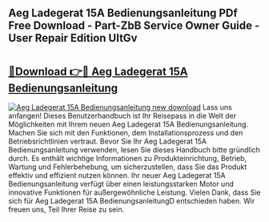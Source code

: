 ## Aeg Ladegerat 15A Bedienungsanleitung PDf Free Download - Part-ZbB Service Owner Guide - User Repair Edition UItGv

# <h2><a href="http://df3zy4.blite.top/?on=Aeg+Ladegerat+15A+Bedienungsanleitung">🔗Download 👉🔴 Aeg Ladegerat 15A Bedienungsanleitung</a></h2>

[![Aeg Ladegerat 15A Bedienungsanleitung new download](https://i.imgur.com/lujVjoI.png)](http://df3zy4.blite.top/?on=Aeg+Ladegerat+15A+Bedienungsanleitung)
Lass uns anfangen! Dieses Benutzerhandbuch ist Ihr Reisepass in die Welt der Möglichkeiten mit Ihrem neuen Aeg Ladegerat 15A Bedienungsanleitung. Machen Sie sich mit den Funktionen, dem Installationsprozess und den Betriebsrichtlinien vertraut. Bevor Sie Ihr Aeg Ladegerat 15A Bedienungsanleitung verwenden, lesen Sie dieses Handbuch bitte gründlich durch. Es enthält wichtige Informationen zu Produkteinrichtung, Betrieb, Wartung und Fehlerbehebung, um sicherzustellen, dass Sie das Produkt effektiv und effizient nutzen können. Ihr neuer Aeg Ladegerat 15A Bedienungsanleitung verfügt über einen leistungsstarken Motor und innovative Funktionen für außergewöhnliche Leistung. Vielen Dank, dass Sie sich für Aeg Ladegerat 15A BedienungsanleitungD entschieden haben. Wir freuen uns, Teil Ihrer Reise zu sein.
